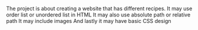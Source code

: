 The project is about creating a website that has different recipes.
It may use order list or unordered list in HTML
It may also use absolute path or relative path
It may include images
And lastly it may have basic CSS design